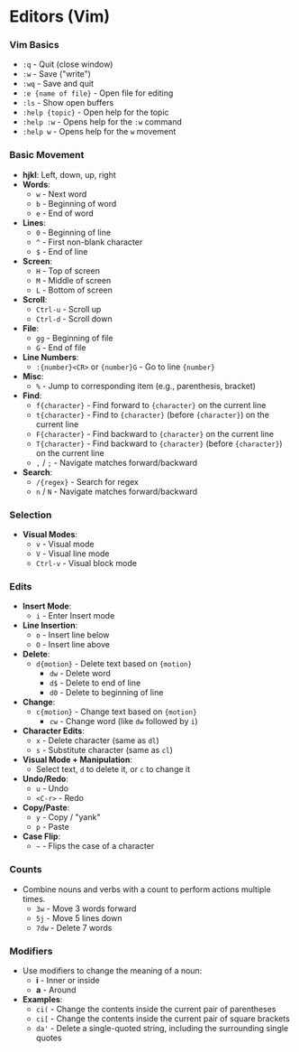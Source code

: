 # Editors (Vim)

### Vim Basics

- `:q` - Quit (close window)
- `:w` - Save ("write")
- `:wq` - Save and quit
- `:e {name of file}` - Open file for editing
- `:ls` - Show open buffers
- `:help {topic}` - Open help for the topic
- `:help :w` - Opens help for the `:w` command
- `:help w` - Opens help for the `w` movement

### Basic Movement

- **hjkl**: Left, down, up, right
- **Words**:
    - `w` - Next word
    - `b` - Beginning of word
    - `e` - End of word
- **Lines**:
    - `0` - Beginning of line
    - `^` - First non-blank character
    - `$` - End of line
- **Screen**:
    - `H` - Top of screen
    - `M` - Middle of screen
    - `L` - Bottom of screen
- **Scroll**:
    - `Ctrl-u` - Scroll up
    - `Ctrl-d` - Scroll down
- **File**:
    - `gg` - Beginning of file
    - `G` - End of file
- **Line Numbers**:
    - `:{number}<CR>` or `{number}G` - Go to line `{number}`
- **Misc**:
    - `%` - Jump to corresponding item (e.g., parenthesis, bracket)
- **Find**:
    - `f{character}` - Find forward to `{character}` on the current line
    - `t{character}` - Find to `{character}` (before `{character}`) on the current line
    - `F{character}` - Find backward to `{character}` on the current line
    - `T{character}` - Find backward to `{character}` (before `{character}`) on the current line
    - `,` / `;` - Navigate matches forward/backward
- **Search**:
    - `/{regex}` - Search for regex
    - `n` / `N` - Navigate matches forward/backward

### Selection

- **Visual Modes**:
    - `v` - Visual mode
    - `V` - Visual line mode
    - `Ctrl-v` - Visual block mode

### Edits

- **Insert Mode**:
    - `i` - Enter Insert mode
- **Line Insertion**:
    - `o` - Insert line below
    - `O` - Insert line above
- **Delete**:
    - `d{motion}` - Delete text based on `{motion}`
        - `dw` - Delete word
        - `d$` - Delete to end of line
        - `d0` - Delete to beginning of line
- **Change**:
    - `c{motion}` - Change text based on `{motion}`
        - `cw` - Change word (like `dw` followed by `i`)
- **Character Edits**:
    - `x` - Delete character (same as `dl`)
    - `s` - Substitute character (same as `cl`)
- **Visual Mode + Manipulation**:
    - Select text, `d` to delete it, or `c` to change it
- **Undo/Redo**:
    - `u` - Undo
    - `<C-r>` - Redo
- **Copy/Paste**:
    - `y` - Copy / "yank"
    - `p` - Paste
- **Case Flip**:
    - `~` - Flips the case of a character

### Counts

- Combine nouns and verbs with a count to perform actions multiple times.
    - `3w` - Move 3 words forward
    - `5j` - Move 5 lines down
    - `7dw` - Delete 7 words

### Modifiers

- Use modifiers to change the meaning of a noun:
    - **i** - Inner or inside
    - **a** - Around
- **Examples**:
    - `ci(` - Change the contents inside the current pair of parentheses
    - `ci[` - Change the contents inside the current pair of square brackets
    - `da'` - Delete a single-quoted string, including the surrounding single quotes